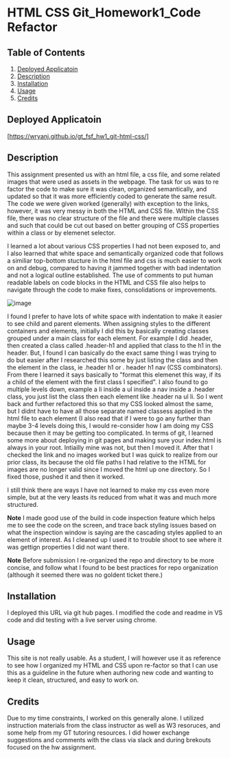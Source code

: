 # HTML CSS Git_Homework1_Code Refactor

## Table of Contents

1.  [Deployed Applicatoin](#Deployed-Applicatoin)
2.  [Description](#Description)
2.  [Installation](#Installation)
3.  [Usage](#Usage)
4.  [Credits](#Credits)

## Deployed Applicatoin
[https://wryanj.github.io/gt_fsf_hw1_git-html-css/]

## Description
This assignment presented us with an html file, a css file, and some related images that were used as assets in the webpage. The task for us was to re factor the code to make sure it was clean, organized semantically, and updated so that it was more efficiently coded to generate the same result. The code we were given worked (generally) with exception to the links, however, it was very messy in both the HTML and CSS file. WIthin the CSS file, there was no clear structure of the file and there were multiple classes and such that could be cut out based on better grouping of CSS properties within a class or by elemenet selector. 

I learned a lot about various CSS properties I had not been exposed to, and I also learned that white space and semantically organized code that follows a similiar top-bottom stucture in the html file and css is much easier to work on and debug, compared to having it jammed together with bad indentation and not a logical outline established. The use of comments to put human readable labels on code blocks in the HTML and CSS file also helps to navigate through the code to make fixes, consolidations or improvements. 

![image](https://user-images.githubusercontent.com/72420733/101996206-47152700-3c9e-11eb-8679-6471aa01c839.png)

I found I prefer to have lots of white space with indentation to make it easier to see child and parent elements. When assigning styles to the different containers and elements, initially I did this by basically creating classes grouped under a main class for each element. For example I did .header, then created a class called .header-h1 and applied that class to the h1 in the header. But, I found I can basically do the exact same thing I was trying to do but easier after I researched this some by just listing the class and then the element in the class, ie .header h1 or . header h1 nav (CSS combinators). From there I learned it says basically to "format this elemenet this way, if its a child of the element with the first class I specified". I also found to go multiple levels down, example a li inside a ul inside a nav inside a .header class, you just list the class then each element like .header na ul li. So I went back and further refactored this so that my CSS looked almost the same, but I didnt have to have all those separate named classess applied in the html file to each element (I also read that if I were to go any further than maybe 3-4 levels doing this, I would re-consider how I am doing my CSS because then it may be getting too complicated. In terms of git, I learned some more about deploying in git pages and making sure your index.html is always in your root. Intiailly mine was not, but then I moved it. After that I checked the link and no images worked but I was quick to realize from our prior class, its because the old file paths I had relative to the HTML for images are no longer valid since I moved the html up one directory. So I fixed those, pushed it and then it worked.  

I still think there are ways I have not learned to make my css even more simple, but at the very leasts its reduced from what it was and much more structured. 

 **Note** I made good use of the build in code inspection feature which helps me to see the code on the screen, and trace back styling issues based on what the inspection window is saying are the cascading styles applied to an element of interest. As I cleaned up I used it to trouble shoot to see where it was gettign properties I did not want there. 

 **Note** Before submission I re-organized the repo and directory to be more concise, and follow what I found to be best practices for repo organization (although it seemed there was no goldent ticket there.)

## Installation
I deployed this URL via git hub pages. I modified the code and readme in VS code and did testing with a live server using chrome. 

## Usage
This site is not really usable. As a student, I will however use it as reference to see how I organized my HTML and CSS upon re-factor so that I can use this as a guideline in the future when authoring new code and wanting to keep it clean, structured, and easy to work on. 

## Credits
Due to my time constraints, I worked on this generally alone. I utilized instruction materials from the class instructor as well as W3 resoruces, and some help from my GT tutoring resources. I did hower exchange suggestions and comments with the class via slack and during brekouts focused on the hw assignment. 
